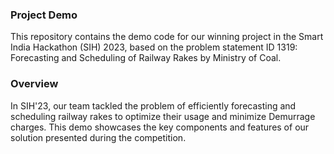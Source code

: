 ### Project Demo
This repository contains the demo code for our winning project in the Smart India Hackathon (SIH) 2023, based on the problem statement ID 1319: Forecasting and Scheduling of Railway Rakes by Ministry of Coal.

### Overview
In SIH'23, our team tackled the problem of efficiently forecasting and scheduling railway rakes to optimize their usage and minimize Demurrage charges. This demo showcases the key components and features of our solution presented during the competition.
